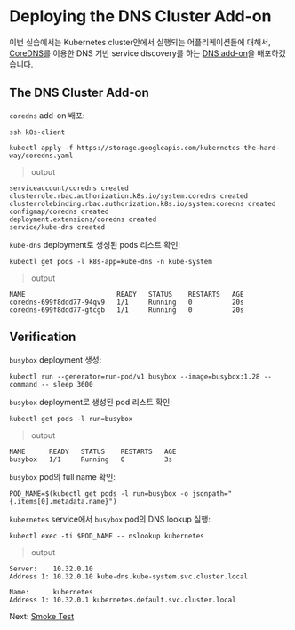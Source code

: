 # Deploying the DNS Cluster Add-on

이번 실습에서는 Kubernetes cluster안에서 실행되는 어플리케이션들에 대해서, [CoreDNS](https://coredns.io/)를 이용한 DNS 기반 service discovery를 하는 [DNS add-on](https://kubernetes.io/docs/concepts/services-networking/dns-pod-service/)을 배포하겠습니다.

## The DNS Cluster Add-on


`coredns` add-on 배포:

```
ssh k8s-client
```

```
kubectl apply -f https://storage.googleapis.com/kubernetes-the-hard-way/coredns.yaml
```

> output

```
serviceaccount/coredns created
clusterrole.rbac.authorization.k8s.io/system:coredns created
clusterrolebinding.rbac.authorization.k8s.io/system:coredns created
configmap/coredns created
deployment.extensions/coredns created
service/kube-dns created
```

`kube-dns` deployment로 생성된 pods 리스트 확인:

```
kubectl get pods -l k8s-app=kube-dns -n kube-system
```

> output

```
NAME                       READY   STATUS    RESTARTS   AGE
coredns-699f8ddd77-94qv9   1/1     Running   0          20s
coredns-699f8ddd77-gtcgb   1/1     Running   0          20s
```

## Verification

`busybox` deployment 생성:

```
kubectl run --generator=run-pod/v1 busybox --image=busybox:1.28 --command -- sleep 3600
```

`busybox` deployment로 생성된 pod 리스트 확인:

```
kubectl get pods -l run=busybox
```

> output

```
NAME      READY   STATUS    RESTARTS   AGE
busybox   1/1     Running   0          3s
```

`busybox` pod의 full name 확인:

```
POD_NAME=$(kubectl get pods -l run=busybox -o jsonpath="{.items[0].metadata.name}")
```

`kubernetes` service에서 `busybox` pod의 DNS lookup 실행:

```
kubectl exec -ti $POD_NAME -- nslookup kubernetes
```

> output

```
Server:    10.32.0.10
Address 1: 10.32.0.10 kube-dns.kube-system.svc.cluster.local

Name:      kubernetes
Address 1: 10.32.0.1 kubernetes.default.svc.cluster.local
```

Next: [Smoke Test](13-smoke-test.md)
